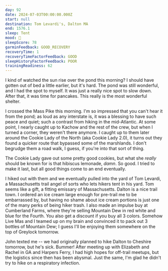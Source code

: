 ```yaml
---
day: 92
date: 2024-07-03T00:00:00.000Z
start: null
destination: Tom Levardi's, Dalton MA
end: 1576.1
sleep: Tent
mood: 🙂
sleepScore: 78
garminFeedback: GOOD_RECOVERY
recoveryTime: 1
recoveryTimeFactorFeedback: GOOD
sleepHistoryFactorFeedback: POOR
trainingReadiness: 62
---
```

I kind of watched the sun rise over the pond this morning? I should have gotten out of bed a little earlier, but it's hard. The pond was still wonderful, and I had the spot to myself. It was just a really nice spot to slow down. After that, it was time for pancakes. This really is the most wonderful shelter.

I crossed the Mass Pike this morning. I'm so impressed that you can't hear it from the pond; as loud as any interstate is, it was a blessing to have such peace and quiet; such a contrast from hiking in the mid-Atlantic. At some point, I nearly caught up to Kachow and the rest of the crew, but when I turned a corner, they weren't there anymore. I caught up to them later around the Cookie Lady of the North (aka Cookie Lady 2.0), it turns out they found a quicker route that bypassed some of the marshlands. I don't begrudge them a road walk, I guess, if you're into that sort of thing.

The Cookie Lady gave out some pretty good cookies, but what she *really* should be known for is that hibiscus lemonade, *damn*. So good. I tried to make it last, but all good things come to an end eventually.

I hiked out with them and we eventually pulled into the yard of Tom Levardi, a Massachusetts trail angel of sorts who lets hikers tent in his yard. Tom seems like a gift, a fitting emissary of Massachusetts. Dalton is a nice trail town. I ordered an ice cream large enough for pre-trail me to be embarrassed by, but having no shame about ice cream portions is just one of the many perks of being hiker trash. I also made an impulse buy at Cumberland Farms, where they're selling Mountain Dew in red white and blue for the Fourth. You also get a discount if you buy all 3 colors. Somehow Live Mas and I teamed up on my brain and convinced it to pack out 3 bottles of Mountain Dew; I guess I'll be enjoying them somewhere on the top of Greylock tomorrow.

John texted me -- we had originally planned to hike Dalton to Cheshire tomorrow, but he's sick. Bummer! After meeting up with Elizabeth and Rachel in GA and Harpers Ferry, I had high hopes for off-trail meetups, but the logistics since then has been abysmal. Just the same, I'm glad he didn't try to hike on a respiratory infection.
